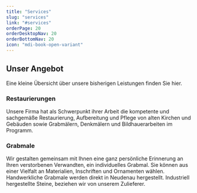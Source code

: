 ```yaml
---
title: "Services"
slug: "services"
link: "#services"
orderPage: 20
orderDesktopNav: 20
orderBottomNav: 20
icon: "mdi-book-open-variant"
---
```


<div class="container pt-md-8">

## Unser Angebot

Eine kleine Übersicht über unsere bisherigen Leistungen finden Sie hier.

<Service :image="{src: 'restaurierungen.webp'}" :buttons="[{title: 'Weiterlesen', color: 'primary'}, {title: 'Galerie', color: 'primary', text: true}]" :divider="true">

### Restaurierungen

Unsere Firma hat als Schwerpunkt ihrer Arbeit die kompetente und sachgemäße Restaurierung, Aufbereitung und Pflege von alten Kirchen und Gebäuden sowie Grabmälern, Denkmälern und Bildhauerarbeiten im Programm.

</Service>

<Service :image="{src: 'grabmale.webp'}" :buttons="[{title: 'Galerie', color: 'primary'}]" :divider="true">

### Grabmale

Wir gestalten gemeinsam mit Ihnen eine ganz persönliche Erinnerung an Ihren verstorbenen Verwandten, ein individuelles Grabmal. Sie können aus einer Vielfalt an Materialien, Inschriften und Ornamenten wählen. Handwerkliche Grabmale werden direkt in Neudenau hergestellt. Industriell hergestellte Steine, beziehen wir von unserem Zulieferer.

</Service>

</div>
